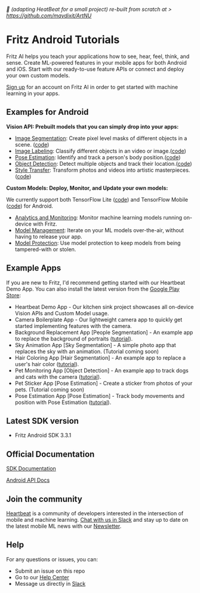 *🎨 (adapting HeatBeat for a small project) re-built from scratch at > https://github.com/maydixit/ArtNU*


# Fritz Android Tutorials

Fritz AI helps you teach your applications how to see, hear, feel, think, and sense. Create ML-powered features in your mobile apps for both Android and iOS. Start with our ready-to-use feature APIs or connect and deploy your own custom models.

[Sign up](https://app.fritz.ai/register) for an account on Fritz AI in order to get started with machine learning in your apps.


## Examples for Android

**Vision API: Prebuilt models that you can simply drop into your apps:**

- [Image Segmentation](https://www.fritz.ai/features/image-segmentation.html): Create pixel level masks of different objects in a scene. ([code](HeartbeatDemoApp/app/src/main/java/ai/fritz/heartbeat/activities/vision/ImageSegmentationActivity.java))
- [Image Labeling](https://www.fritz.ai/features/image-labeling.html): Classify different objects in an video or image.([code](HeartbeatDemoApp/app/src/main/java/ai/fritz/heartbeat/activities/vision/ImageLabelingActivity.java))
- [Pose Estimation](https://www.fritz.ai/features/pose-estimation.html): Identify and track a person's body position.([code](HeartbeatDemoApp/app/src/main/java/ai/fritz/heartbeat/activities/vision/PoseEstimationActivity.java))
- [Object Detection](https://www.fritz.ai/features/object-detection.html): Detect multiple objects and track their location.([code](HeartbeatDemoApp/app/src/main/java/ai/fritz/heartbeat/activities/vision/ObjectDetectionActivity.java))
- [Style Transfer](https://www.fritz.ai/features/style-transfer.html): Transform photos and videos into artistic masterpieces.([code](HeartbeatDemoApp/app/src/main/java/ai/fritz/heartbeat/activities/vision/StyleTransferActivity.java))

**Custom Models: Deploy, Monitor, and Update your own models:**

We currently support both TensorFlow Lite ([code](HeartbeatDemoApp/app/src/main/java/ai/fritz/heartbeat/activities/custommodel/CustomTFLiteActivity.java)) and TensorFlow Mobile ([code]([HeartbeatDemoApp/app/src/main/java/ai/fritz/heartbeat/activities/custommodel/CustomTFMobileActivity.java)) for Android.

- [Analytics and Monitoring](https://www.fritz.ai/features/analytics-monitoring.html): Monitor machine learning models running on-device with Fritz.
- [Model Management](https://www.fritz.ai/features/model-management.html): Iterate on your ML models over-the-air, without having to release your app.
- [Model Protection](https://www.fritz.ai/features/model-protection.html): Use model protection to keep models from being tampered-with or stolen.

## Example Apps

If you are new to Fritz, I'd recommend getting started with our Heartbeat Demo App. You can also install the latest version from the [Google Play Store](https://play.google.com/store/apps/details?id=ai.fritz.heartbeat&hl=en_US):

- Heartbeat Demo App - Our kitchen sink project showcases all on-device Vision APIs and Custom Model usage.
- Camera Boilerplate App - Our lightweight camera app to quickly get started implementing features with the camera.
- Background Replacement App [People Segmentation] - An example app to replace the background of portraits ([tutorial](https://heartbeat.fritz.ai/image-segmentation-for-android-smart-background-replacement-with-fritz-a09d8b0592a4)).
- Sky Animation App [Sky Segmentation] - A simple photo app that replaces the sky with an animation. (Tutorial coming soon)
- Hair Coloring App [Hair Segmentation] - An example app to replace a user's hair color ([tutorial](https://heartbeat.fritz.ai/embrace-your-new-look-with-hair-segmentation-by-fritz-now-available-for-android-developers-f20f5b4e9ae1)).
- Pet Monitoring App [Object Detection] - An example app to track dogs and cats with the camera ([tutorial](https://medium.freecodecamp.org/a-guide-to-object-detection-with-fritz-build-a-pet-monitoring-app-in-android-with-machine-learning-a8ed500978e5)).
- Pet Sticker App [Pose Estimation] - Create a sticker from photos of your pets. (Tutorial coming soon)
- Pose Estimation App [Pose Estimation] - Track body movements and position with Pose Estimation ([tutorial](https://heartbeat.fritz.ai/pose-estimation-on-android-with-fritz-474e646dfede)).

## Latest SDK version

- Fritz Android SDK 3.3.1

## Official Documentation

[SDK Documentation](https://docs.fritz.ai/)

[Android API Docs](https://docs.fritz.ai/android/latest/index.html)

## Join the community
[Heartbeat](https://heartbeat.fritz.ai/?utm_source=github&utm_campaign=fritz-models) is a community of developers interested in the intersection of mobile and machine learning. [Chat with us in Slack](https://join.slack.com/t/heartbeat-by-fritz/shared_invite/enQtMzY5OTM1MzgyODIzLTZhNTFjYmRiODU0NjZjNjJlOGRjYzI2OTIwY2M4YTBiNjM1ODU1ZmU3Y2Q2MmMzMmI2ZTIzZjQ1ZWI3NzBkZGU) and stay up to date on the latest mobile ML news with our [Newsletter](https://mobileml.us16.list-manage.com/subscribe?u=de53bead690affb8e9a21de8f&id=68acb5c0fd).

## Help
For any questions or issues, you can:
- Submit an issue on this repo
- Go to our [Help Center](https://docs.fritz.ai/help-center/index.html)
- Message us directly in [Slack](https://heartbeat-by-fritz.slack.com/join/shared_invite/enQtNTY5NDM2MTQwMTgwLTAyODE3MmQzZjU2NWE5MDNmYTgwM2E1MjU5Y2Y2NmI2YTlkMTMwZTAwYTAwMzQ5NzQ2NDBhZjhmYjU2YWY3OGU)


